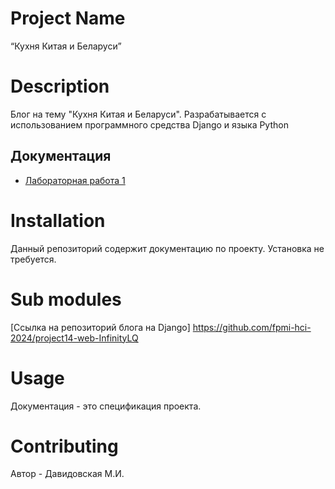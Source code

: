 # Project Name

“Кухня Китая и Беларуси”

# Description 

Блог на тему "Кухня Китая и Беларуси". Разрабатывается с использованием программного средства Django и языка Python

## Документация

* [Лабораторная работа 1](https://docs.google.com/document/d/1f7zbvIeLNrA1o4YHqfcPf_5AmuYVKloVvVUxeu_JYA8/edit?usp=sharingg)

# Installation

Данный репозиторий содержит документацию по проекту. Установка не требуется.

# Sub modules

[Ссылка на репозиторий блога на Django]
https://github.com/fpmi-hci-2024/project14-web-InfinityLQ

# Usage

Документация - это спецификация проекта.

# Contributing

Автор - Давидовская М.И.